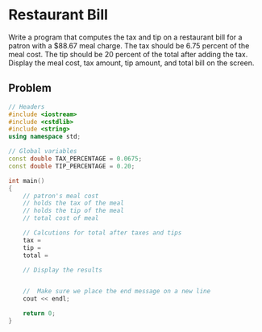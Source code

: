 # Restaurant Bill

Write a program that computes the tax and tip on a restaurant bill for a patron with
a $88.67 meal charge. The tax should be 6.75 percent of the meal cost. The tip should
be 20 percent of the total after adding the tax. Display the meal cost, tax amount, tip
amount, and total bill on the screen.

## Problem
```c++
// Headers
#include <iostream>
#include <cstdlib>
#include <string>
using namespace std;

// Global variables
const double TAX_PERCENTAGE = 0.0675;
const double TIP_PERCENTAGE = 0.20;

int main()
{
	// patron's meal cost
    // holds the tax of the meal
    // holds the tip of the meal
    // total cost of meal

    // Calcutions for total after taxes and tips
    tax =
    tip =
    total =

    // Display the results


	//	Make sure we place the end message on a new line
    cout << endl;

    return 0;
}
```
